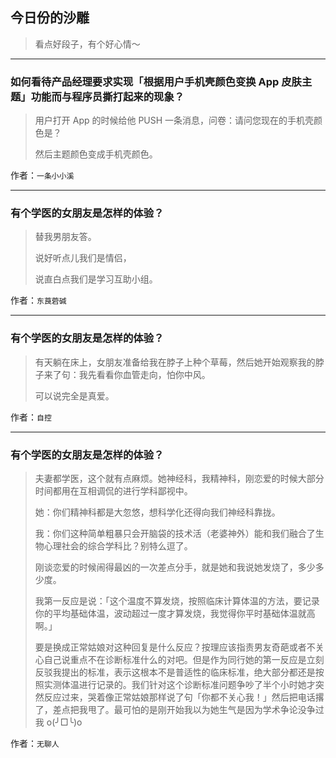 ## 今日份的沙雕

> 看点好段子，有个好心情～


 
---

### 如何看待产品经理要求实现「根据用户手机壳颜色变换 App 皮肤主题」功能而与程序员撕打起来的现象？

> 用户打开 App 的时候给他 PUSH 一条消息，问卷：请问您现在的手机壳颜色是？
> 
> 然后主题颜色变成手机壳颜色。


作者：`一条小小溪`

---

### 有个学医的女朋友是怎样的体验？

> 替我男朋友答。
> 
> 说好听点儿我们是情侣，
> 
> 说直白点我们是学习互助小组。


作者：`东莨菪碱`

---

### 有个学医的女朋友是怎样的体验？

> 有天躺在床上，女朋友准备给我在脖子上种个草莓，然后她开始观察我的脖子来了句：我先看看你血管走向，怕你中风。
> 
> 可以说完全是真爱。


作者：`自控`

---

### 有个学医的女朋友是怎样的体验？

> 夫妻都学医，这个就有点麻烦。她神经科，我精神科，刚恋爱的时候大部分时间都用在互相调侃的进行学科鄙视中。
> 
> 她：你们精神科都是大忽悠，想科学化还得向我们神经科靠拢。
> 
> 我：你们这种简单粗暴只会开脑袋的技术活（老婆神外）能和我们融合了生物心理社会的综合学科比？别特么逗了。
> 
> 刚谈恋爱的时候闹得最凶的一次差点分手，就是她和我说她发烧了，多少多少度。
> 
> 我第一反应是说：「这个温度不算发烧，按照临床计算体温的方法，要记录你的平均基础体温，波动超过一度才算发烧，我觉得你平时基础体温就高啊。」
> 
> 要是换成正常姑娘对这种回复是什么反应？按理应该指责男友奇葩或者不关心自己说重点不在诊断标准什么的对吧。但是作为同行她的第一反应是立刻反驳我提出的标准，表示这根本不是普适性的临床标准，绝大部分都还是按照实测体温进行记录的。我们针对这个诊断标准问题争吵了半个小时她才突然反应过来，哭着像正常姑娘那样说了句「你都不关心我！」然后把电话撂了，差点把我甩了。最可怕的是刚开始我以为她生气是因为学术争论没争过我 o(╯□╰)o


作者：`无聊人`